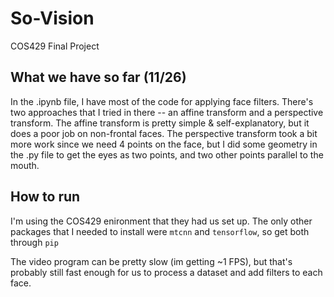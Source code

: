 # So-Vision
COS429 Final Project

## What we have so far (11/26)
In the .ipynb file, I have most of the code for applying face filters. There's two approaches that I tried in there --
an affine transform and a perspective transform. The affine transform is pretty simple & self-explanatory, but it
does a poor job on non-frontal faces. The perspective transform took a bit more work since we need 4 points on the
face, but I did some geometry in the .py file to get the eyes as two points, and two other points parallel to
the mouth.

## How to run
I'm using the COS429 enironment that they had us set up. The only other packages that I needed to install were
`mtcnn` and `tensorflow`, so get both through `pip`

The video program can be pretty slow (im getting ~1 FPS), but that's probably still fast enough for us to
process a dataset and add filters to each face.
